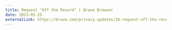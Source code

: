```yaml
---
title: Request "Off the Record" | Brave Browser
date: 2023-05-25
externalLink: https://brave.com/privacy-updates/26-request-off-the-record/
---
```


